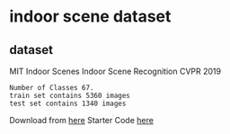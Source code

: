 # indoor scene dataset

## dataset

MIT Indoor Scenes
Indoor Scene Recognition CVPR 2019

```stat
Number of Classes 67.
train set contains 5360 images
test set contains 1340 images
```

Download from [here](https://www.kaggle.com/itsahmad/indoor-scenes-cvpr-2019)
Starter Code [here](https://www.kaggle.com/itsahmad/starter-mit-indoor-scenes-pytorch)